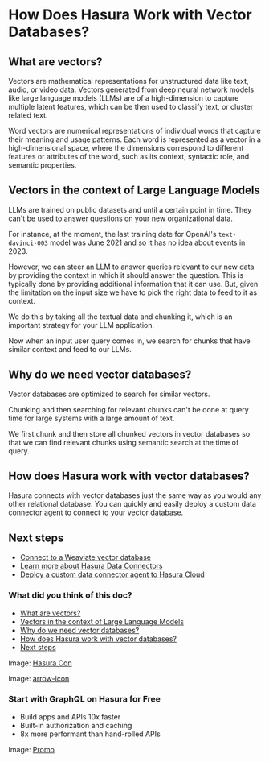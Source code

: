 # How Does Hasura Work with Vector Databases?

## What are vectors?​

Vectors are mathematical representations for unstructured data like text, audio, or video data. Vectors generated from
deep neural network models like large language models (LLMs) are of a high-dimension to capture multiple latent
features, which can be then used to classify text, or cluster related text.

Word vectors are numerical representations of individual words that capture their meaning and usage patterns. Each word
is represented as a vector in a high-dimensional space, where the dimensions correspond to different features or
attributes of the word, such as its context, syntactic role, and semantic properties.

## Vectors in the context of Large Language Models​

LLMs are trained on public datasets and until a certain point in time. They can't be used to answer questions on your
new organizational data.

For instance, at the moment, the last training date for OpenAI's `text-davinci-003` model was June 2021 and so it has no
idea about events in 2023.

However, we can steer an LLM to answer queries relevant to our new data by providing the context in which it should
answer the question. This is typically done by providing additional information that it can use. But, given the
limitation on the input size we have to pick the right data to feed to it as context.

We do this by taking all the textual data and chunking it, which is an important strategy for your LLM application.

Now when an input user query comes in, we search for chunks that have similar context and feed to our LLMs.

## Why do we need vector databases?​

Vector databases are optimized to search for similar vectors.

Chunking and then searching for relevant chunks can't be done at query time for large systems with a large amount of
text.

We first chunk and then store all chunked vectors in vector databases so that we can find relevant chunks using semantic
search at the time of query.

## How does Hasura work with vector databases?​

Hasura connects with vector databases just the same way as you would any other relational database. You can quickly and
easily deploy a custom data connector agent to connect to your vector database.

## Next steps​

- [ Connect to a Weaviate vector database ](https://hasura.io/docs/latest/databases/vector-databases/weaviate/)
- [ Learn more about Hasura Data Connectors ](https://hasura.io/docs/latest/databases/data-connectors/)
- [ Deploy a custom data connector agent to Hasura Cloud ](https://hasura.io/docs/latest/hasura-cli/connector-plugin/)


### What did you think of this doc?

- [ What are vectors? ](https://hasura.io/docs/latest/databases/vector-databases/#what-are-vectors)
- [ Vectors in the context of Large Language Models ](https://hasura.io/docs/latest/databases/vector-databases/#vectors-in-the-context-of-large-language-models)
- [ Why do we need vector databases? ](https://hasura.io/docs/latest/databases/vector-databases/#why-do-we-need-vector-databases)
- [ How does Hasura work with vector databases? ](https://hasura.io/docs/latest/databases/vector-databases/#how-does-hasura-work-with-vector-databases-1)
- [ Next steps ](https://hasura.io/docs/latest/databases/vector-databases/#next-steps)


Image: [ Hasura Con ](https://res.cloudinary.com/dh8fp23nd/image/upload/v1686154570/hasura-con-2023/has-con-light-date_r2a2ud.png)

Image: [ arrow-icon ](https://res.cloudinary.com/dh8fp23nd/image/upload/v1683723549/main-web/chevron-right_ldbi7d.png)

### Start with GraphQL on Hasura for Free

- Build apps and APIs 10x faster
- Built-in authorization and caching
- 8x more performant than hand-rolled APIs


Image: [ Promo ](https://hasura.io/docs/assets/images/hasura-free-ff60e409244e0ea12b5a3045d1a9096b.png)